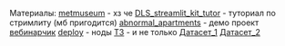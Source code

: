 Материалы:
    [metmuseum](https://www.metmuseum.org/) - хз че
    [DLS_streamlit_kit_tutor](https://github.com/Kotyga/DLS_streamlit_kit_tutor) - туториал по стримлиту (мб пригодится)
    [abnormal_apartments](https://github.com/Kotyga/abnormal_apartments) - демо проект
    [вебинарчик](https://www.youtube.com/watch?v=1ukXB_sV4-E)
    [deploy](https://yandex.cloud/ru/docs/datasphere/concepts/deploy/) - ноды
    [ТЗ](https://docs.google.com/document/d/1l78PLjZMMSlCc81EX96KqfLQk19y7gQyuKMPKRVEQ-w/edit?tab=t.0#heading=h.bwowaafvsda6) - и не только
    [Датасет_1](https://huggingface.co/datasets/huggan/wikiart?row=0)
    [Датасет_2](https://huggingface.co/datasets/phiyodr/coco2017)
